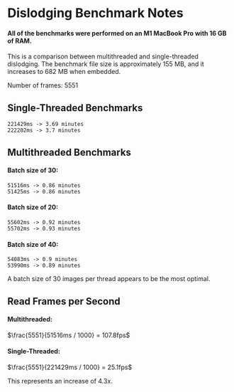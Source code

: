 # Dislodging Benchmark Notes

#### <b> All of the benchmarks were performed on an M1 MacBook Pro with 16 GB of RAM. </b>

This is a comparison between multithreaded and single-threaded dislodging. The benchmark file size is approximately 155 MB, and it increases to 682 MB when embedded.

Number of frames: 5551

## Single-Threaded Benchmarks

    221429ms -> 3.69 minutes
    222202ms -> 3.7 minutes

## Multithreaded Benchmarks

#### Batch size of 30:

    51516ms -> 0.86 minutes
    51425ms -> 0.86 minutes

#### Batch size of 20:

    55602ms -> 0.92 minutes
    55702ms -> 0.93 minutes

#### Batch size of 40:

    54083ms -> 0.9 minutes
    53990ms -> 0.89 minutes

A batch size of 30 images per thread appears to be the most optimal.

## Read Frames per Second

#### Multithreaded:

$\frac{5551}{51516ms / 1000} =  107.8fps$

#### Single-Threaded:

$\frac{5551}{221429ms / 1000} =  25.1fps$

This represents an increase of 4.3x.
